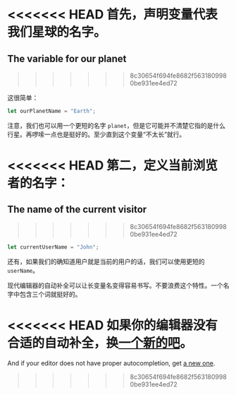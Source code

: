 <<<<<<< HEAD
首先，声明变量代表我们星球的名字。
=======
## The variable for our planet
>>>>>>> 8c30654f694fe8682f5631809980be931ee4ed72

这很简单：

```js
let ourPlanetName = "Earth";
```

注意，我们也可以用一个更短的名字 `planet`，但是它可能并不清楚它指的是什么行星。再啰嗦一点也是挺好的。至少直到这个变量“不太长”就行。

<<<<<<< HEAD
第二，定义当前浏览者的名字：
=======
## The name of the current visitor
>>>>>>> 8c30654f694fe8682f5631809980be931ee4ed72

```js
let currentUserName = "John";
```

还有，如果我们的确知道用户就是当前的用户的话，我们可以使用更短的 `userName`。

现代编辑器的自动补全可以让长变量名变得容易书写。不要浪费这个特性。一个名字中包含三个词就挺好的。

<<<<<<< HEAD
如果你的编辑器没有合适的自动补全，换[一个新的吧](/code-editors)。
=======
And if your editor does not have proper autocompletion, get [a new one](/code-editors).
>>>>>>> 8c30654f694fe8682f5631809980be931ee4ed72

